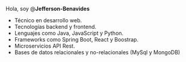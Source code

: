 Hola, soy @<strong>Jefferson-Benavides</strong>

- Técnico en desarrollo web. 
- Tecnologías backend y frontend. 
- Lenguajes como Java, JavaScript y Python. 
- Frameworks como Spring Boot, React y Boostrap. 
- Microservicios API Rest. 
- Bases de datos relacionales y no-relacionales (MySql y MongoDB)

